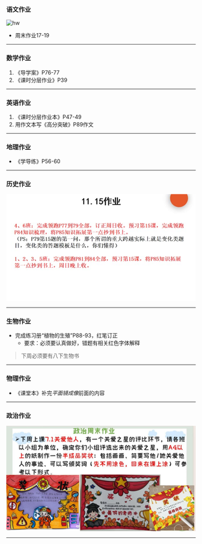 ### 语文作业 ###
![hw](https://gitee.com/CMSZ001/hw/raw/main/hw/_images/11c.jpg)
* 周末作业17-19
-----
### 数学作业 ###
1. 《导学案》P76-77
2. 《课时分层作业》P39
-----
### 英语作业 ###
1. 《课时分层作业本》P47-49
2. 用作文本写《高分突破》P89作文
-----
### 地理作业 ###
* 《学导练》P56-60
-----
### 历史作业 ###
![hw](../hw/_images/11h.jpg)

-----
### 生物作业 ###
* 完成练习册“植物的生殖”P88-93，红笔订正
	* 要求：必须要认真做好，错题有相关红色字体解释
> 下周必须要有八下生物书
-----
### 物理作业 ###
* 《课堂本》补完*平面镜成像*前面的内容
-----
### 政治作业 ###
![hw](../hw/_images/11p.jpg)

-----
